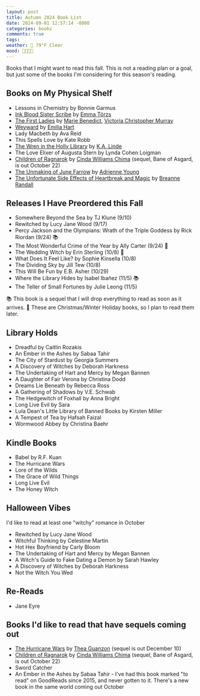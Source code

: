 ```yaml
---
layout: post
title: Autumn 2024 Book List
date: 2024-09-01 12:57:14 -0800
categories: books
comments: true
tags: 
weather: 🔆 79°F Clear
mood: 🥰🎃🥰🍂
---
```

Books that I might want to read this fall. This is not a reading plan or a goal, but just some of the books I'm considering for this season's reading. 
## Books on My Physical Shelf
- Lessons in Chemistry by Bonnie Garmus
- [Ink Blood Sister Scribe](https://app.thestorygraph.com/books/806a75e2-59fb-4a59-93df-dc2cae0888bf) by [Emma Törzs](https://app.thestorygraph.com/authors/73223157-493b-426b-9cc5-b4c165471f3e)
- [The First Ladies](https://app.thestorygraph.com/books/088caa23-b452-4575-92a0-1c77c7c41738) by [Marie Benedict](https://app.thestorygraph.com/authors/37d70570-cea0-4312-8ac9-1ce9738dd10c), [Victoria Christopher Murray](https://app.thestorygraph.com/authors/d0ae5d64-c978-466b-84bc-0e64fa01c184)
- [Weyward](https://app.thestorygraph.com/books/e7efd5e9-1b1a-47eb-b975-e8eb7e85c0cb) by [Emilia Hart](https://app.thestorygraph.com/authors/e461c1af-57d1-447c-bfa1-6b580b935894)
- Lady Macbeth by Ava Reid
- This Spells Love by Kate Robb
- [The Wren in the Holly Library](https://app.thestorygraph.com/books/22213eab-5e23-4543-a461-8b04e7452d06) by [K.A. Linde](https://app.thestorygraph.com/authors/795ac3de-d251-4048-b78d-25019b9ed99e)
- The Love Elixer of Augusta Stern by Lynda Cohen Loigman
- [Children of Ragnarok](https://www.goodreads.com/book/show/60740339-children-of-ragnarok?ac=1&from_search=true&qid=ZldN9rTdHI&rank=1) by [Cinda Williams Chima](https://www.goodreads.com/author/show/125308.Cinda_Williams_Chima) (sequel, Bane of Asgard, is out October 22)
- [The Unmaking of June Farrow](https://app.thestorygraph.com/books/7cc8ad08-5649-4ad4-8443-ce7ae610ea2c) by [Adrienne Young](https://app.thestorygraph.com/authors/3d40d0d4-4943-4521-ab5c-22ea7955f0fa)
- [The Unfortunate Side Effects of Heartbreak and Magic](https://app.thestorygraph.com/books/5d63c53f-001b-4273-a564-4f84a5a80faf) by [Breanne Randall](https://app.thestorygraph.com/authors/f9f7c3ad-c2be-49b1-9983-93908fce82a0)

## Releases I Have Preordered this Fall
- Somewhere Beyond the Sea by TJ Klune (9/10)
- Rewitched by Lucy Jane Wood (9/17)
- Percy Jackson and the Olympians: Wrath of the Triple Goddess by Rick Riordan (9/24) 📚
- The Most Wonderful Crime of the Year by Ally Carter (9/24) 🎄
- The Wedding Witch by Erin Sterling (10/8) 🎄
- What Does It Feel Like? by Sophie Kinsella (10/8)
- The Dividing Sky by Jill Tew (10/8)
- This Will Be Fun by E.B. Asher (10/29)
- Where the Library Hides by Isabel Ibañez (11/5) 📚
- The Teller of Small Fortunes by Julie Leong (11/5)

📚 This book is a sequel that I will drop everything to read as soon as it arrives.
 🎄 These are Christmas/Winter Holiday books, so I plan to read them later.

## Library Holds
- Dreadful by Caitlin Rozakis
- An Ember in the Ashes by Sabaa Tahir
- The City of Stardust by Georgia Summers
- A Discovery of Witches by Deborah Harkness
- The Undertaking of Hart and Mercy by Megan Bannen
- A Daughter of Fair Verona by Christina Dodd
- Dreams Lie Beneath by Rebecca Ross
- A Gathering of Shadows by V.E. Schwab
- The Hedgewitch of Foxhall by Anna Bright
- Long Live Evil by Sara
- Lula Dean's Little Library of Banned Books by Kirsten Miller
- A Tempest of Tea by Hafsah Faizal
- Wormwood Abbey by Christina Baehr

## Kindle Books
- Babel by R.F. Kuan
- The Hurricane Wars
- Lore of the Wilds
- The Grace of Wild Things
- Long Live Evil
- The Honey Witch 
## Halloween Vibes
I'd like to read at least one "witchy" romance in October
- Rewitched by Lucy Jane Wood
- Witchful Thinking by Celestine Martin
- Hot Hex Boyfriend by Carly Bloom
- The Undertaking of Hart and Mercy by Megan Bannen
- A Witch's Guide to Fake Dating a Demon by Sarah Hawley
- A Discovery of Witches by Deborah Harkness
- Not the Witch You Wed
## Re-Reads
- Jane Eyre
## Books I'd like to read that have sequels coming out
- [The Hurricane Wars](https://app.thestorygraph.com/books/cb4587a5-ca59-4ea5-acce-d66d7e9b8dd8) by [Thea Guanzon](https://app.thestorygraph.com/authors/ae3ff2e7-d0fd-41c5-8b05-6ffaa2630580) (sequel is out December 10)
- [Children of Ragnarok](https://www.goodreads.com/book/show/60740339-children-of-ragnarok?ac=1&from_search=true&qid=ZldN9rTdHI&rank=1) by [Cinda Williams Chima](https://www.goodreads.com/author/show/125308.Cinda_Williams_Chima) (sequel, Bane of Asgard, is out October 22)
- Sword Catcher
- An Ember in the Ashes by Sabaa Tahir - I've had this book marked "to read" on GoodReads since 2015, and never gotten to it. There's a new book in the same world coming out October
